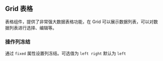 <div class="demo-header">
<p class="overviewicon">
  <span class="wapi-list-form"/>
</p>

## Grid 表格

<nova-uxlink widget-name="Grid"></nova-uxlink>

表格组件，提供了非常强大数据表格功能，在 Grid 可以展示数据列表，可以对数据列表进行选择、编辑等。
</div>

### 操作列冻结

 通过 `fixed` 属性设置列冻结。可选值为 `left right` 默认为 `left`

<nova-demo-view link="grid/fixed/multi-column-fixed"></nova-demo-view>

<br>
